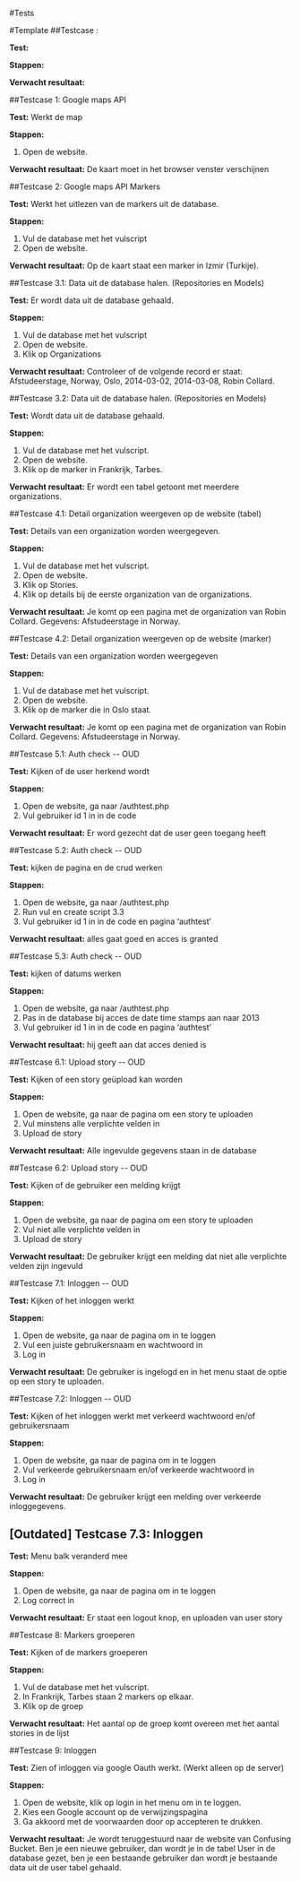 #Tests

#Template
##Testcase :

**Test:**

**Stappen:**

**Verwacht resultaat:**

##Testcase 1: Google maps API

**Test:**
Werkt de map

**Stappen:**
1. Open de website.

**Verwacht resultaat:**
De kaart moet in het browser venster verschijnen

##Testcase 2: Google maps API Markers

**Test:**
Werkt het uitlezen van de markers uit de database.

**Stappen:**
1. Vul de database met het vulscript
2. Open de website.

**Verwacht resultaat:**
Op de kaart staat een marker in Izmir (Turkije).

##Testcase 3.1: Data uit de database halen. (Repositories en Models)

**Test:**
Er wordt data uit de database gehaald.

**Stappen:**
1. Vul de database met het vulscript
2. Open de website.
3. Klik op Organizations

**Verwacht resultaat:**
Controleer of de volgende record er staat: Afstudeerstage, Norway, Oslo, 2014-03-02, 2014-03-08, Robin Collard.

##Testcase 3.2: Data uit de database halen. (Repositories en Models)

**Test:**
Wordt data uit de database gehaald.

**Stappen:**
1. Vul de database met het vulscript.
2. Open de website.
3. Klik op de marker in Frankrijk, Tarbes.

**Verwacht resultaat:**
Er wordt een tabel getoont met meerdere organizations.

##Testcase 4.1: Detail organization weergeven op de website (tabel)

**Test:**
Details van een organization worden weergegeven.

**Stappen:**
1. Vul de database met het vulscript.
2. Open de website.
3. Klik op Stories.
4. Klik op details bij de eerste organization van de organizations.

**Verwacht resultaat:**
Je komt op een pagina met de organization van Robin Collard. Gegevens: Afstudeerstage in Norway.

##Testcase 4.2: Detail organization weergeven op de website (marker)

**Test:**
Details van een organization worden weergegeven

**Stappen:**
1. Vul de database met het vulscript.
2. Open de website.
3. Klik op de marker die in Oslo staat.

**Verwacht resultaat:**
Je komt op een pagina met de organization van Robin Collard. Gegevens: Afstudeerstage in Norway.

##Testcase 5.1: Auth check -- OUD

**Test:**
Kijken of de user herkend wordt

**Stappen:**
1. Open de website, ga naar /authtest.php
2. Vul gebruiker id 1 in in de code

**Verwacht resultaat:**
Er word gezecht dat de user geen toegang heeft

##Testcase 5.2: Auth check  -- OUD

**Test:**
kijken de pagina en de crud werken

**Stappen:**
1. Open de website, ga naar /authtest.php
2. Run vul en create script 3.3
3. Vul gebruiker id 1 in in de code en pagina ‘authtest’

**Verwacht resultaat:**
alles gaat goed en acces is granted

##Testcase 5.3: Auth check  -- OUD

**Test:**
kijken of datums werken

**Stappen:**
1. Open de website, ga naar /authtest.php
2. Pas in de database bij acces de date time stamps aan naar 2013
3. Vul gebruiker id 1 in in de code en pagina ‘authtest’

**Verwacht resultaat:**
hij geeft aan dat acces denied is

##Testcase 6.1: Upload story  -- OUD

**Test:**
Kijken of een story geüpload kan worden

**Stappen:**
1. Open de website, ga naar de pagina om een story te uploaden
2. Vul minstens alle verplichte velden in
3. Upload de story

**Verwacht resultaat:**
Alle ingevulde gegevens staan in de database

##Testcase 6.2: Upload story  -- OUD

**Test:**
Kijken of de gebruiker een melding krijgt

**Stappen:**
1. Open de website, ga naar de pagina om een story te uploaden
2. Vul niet alle verplichte velden in
3. Upload de story

**Verwacht resultaat:**
De gebruiker krijgt een melding dat niet alle verplichte velden zijn ingevuld

##Testcase 7.1: Inloggen  -- OUD

**Test:**
Kijken of het inloggen werkt

**Stappen:**
1. Open de website, ga naar de pagina om in te loggen
2. Vul een juiste gebruikersnaam en wachtwoord in
3. Log in

**Verwacht resultaat:**
De gebruiker is ingelogd en in het menu staat de optie op een story te uploaden.

##Testcase 7.2: Inloggen  -- OUD

**Test:**
Kijken of het inloggen werkt met verkeerd wachtwoord en/of gebruikersnaam

**Stappen:**
1. Open de website, ga naar de pagina om in te loggen
2. Vul verkeerde gebruikersnaam en/of verkeerde wachtwoord in
3. Log in

**Verwacht resultaat:**
De gebruiker krijgt een melding over verkeerde inloggegevens.

## [Outdated] Testcase 7.3: Inloggen

**Test:**
Menu balk veranderd mee

**Stappen:**
1. Open de website, ga naar de pagina om in te loggen
2. Log correct in

**Verwacht resultaat:**
Er staat een logout knop, en uploaden van user story

##Testcase 8: Markers groeperen

**Test:**
Kijken of de markers groeperen

**Stappen:**
1. Vul de database met het vulscript.
2. In Frankrijk, Tarbes staan 2 markers op elkaar.
3. Klik op de groep

**Verwacht resultaat:**
Het aantal op de groep komt overeen met het aantal stories in de lijst

##Testcase 9: Inloggen

**Test:**
Zien of inloggen via google Oauth werkt. (Werkt alleen op de server)

**Stappen:**
1. Open de website, klik op login in het menu om in te loggen.
2. Kies een Google account op de verwijzingspagina
3. Ga akkoord met de voorwaarden door op accepteren te drukken.

**Verwacht resultaat:**
Je wordt teruggestuurd naar de website van Confusing Bucket. Ben je een nieuwe gebruiker, dan wordt je in de tabel User in de database gezet, ben je een bestaande gebruiker dan wordt je bestaande data uit de user tabel gehaald.